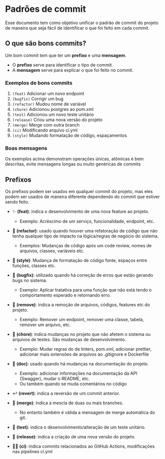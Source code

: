 # Padrões de commit
Esse documento tem como objetivo unificar o padrão de commit do projeto de maneira que seja fácil de identificar o que foi feito em cada commit.

## O que são bons commits?

Um bom commit tem que ter um **prefixo** e uma **mensagem**.
- O **prefixo** serve para identificar o tipo de commit.
- A **mensagem** serve para explicar o que foi feito no commit.

### Exemplos de bons commits

1. `(feat)` Adicionar um novo endpoint
2. `(bugfix)` Corrigir um bug
3. `(refactor)` Mudou nome de variável
4. `(chore)` Adicionou postgres ao pom.xml
5. `(test)` Adicionou um novo teste unitário
6. `(release)` Criou uma nova versão do projeto
7. `(merge)` Merge com outra branch
8. `(ci)` Modificando arquivo ci.yml
9. `(style)` Mudando formatação de código, espaçamentos

### Boas mensagens
Os exemplos acima demonstram operações únicas, atômicas e bem descritas, evite mensagens longas ou muito genéricas de commits


## Prefixos
Os prefixos podem ser usados em qualquer commit do projeto, mas eles podem ser usados de maneira diferente dependendo do commit que estiver sendo feito.


* ✨ **(feat)**: indica o desenvolvimento de uma nova feature ao projeto. 
    - Exemplo: Acréscimo de um serviço, funcionalidade, endpoint, etc.

* 🔧 **(refactor)**: usado quando houver uma refatoração de código que não tenha qualquer tipo de impacto na lógica/regras de negócio do sistema. 
    - Exemplos: Mudanças de código após um code review, nomes de arquivos, classes, variáveis etc.

* 💃 **(style)**: Mudança de formatação de código fonte, espaços entre funções, classes etc.

* 🐛 **(bugfix)**: utilizado quando há correção de erros que estão gerando bugs no sistema.
    - Exemplo: Aplicar tratativa para uma função que não está tendo o comportamento esperado e retornando erro.

* 🚫 **(remove)**: indica a remoção de arquivos, códigos, features etc do projeto.
    - Exemplo: Remover um endpoint, remover uma classe, tabela, remover um arquivo, etc.

* 🧹 **(chore)**: indica mudanças no projeto que não afetem o sistema ou arquivos de testes. São mudanças de desenvolvimento.
    - Exemplo: Mudar regras do de linters, pom.xml, adicionar prettier, adicionar mais extensões de arquivos ao .gitignore e Dockerfile

* 📝 **(doc)**: usado quando há mudanças na documentação do projeto.
    - Exemplo: adicionar informações na documentação da API (Swagger), mudar o README, etc.
    - Ou também quando se muda comentários no código

* ↩️ **(revert)**: indica a reversão de um commit anterior.

* 🎉 **(merge)**: indica a mescla de duas ou mais branches.
    - No entanto também é válida a mensagem de merge automática do git.

* 🧪 **(test)**: indica o desenvolvimento/alteração de um teste unitário.

* 🚀 **(release)**: indica a criação de uma nova versão do projeto.

* 👩‍💻 **(ci)**: indica commits relacionados ao GitHub Actions, modificações nas pipelines ci.yml



